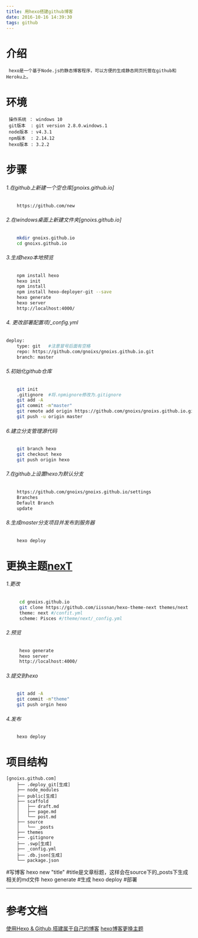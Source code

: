 ```yaml
---
title: 用hexo搭建github博客
date: 2016-10-16 14:39:30
tags: github
---
```


# 介绍
	 hexo是一个基于Node.js的静态博客程序，可以方便的生成静态网页托管在github和Heroku上。

# 环境
	 操作系统 ： windows 10
	 git版本  : git version 2.8.0.windows.1
	 node版本 : v4.3.1
	 npm版本  : 2.14.12
	 hexo版本 : 3.2.2

# 步骤
###### 1.在github上新建一个空仓库[gnoixs.github.io]
```bash
	https://github.com/new
```
###### 2.在windows桌面上新建文件夹[gnoixs.github.io]
```bash
	mkdir gnoixs.github.io
	cd gnoixs.github.io
```
###### 3.生成hexo本地预览 
```bash
	npm install hexo
	hexo init
	npm install
	npm install hexo-deployer-git --save
	hexo generate
	hexo server
	http://localhost:4000/
```
###### 4. 更改部署配置项/_config.yml
```bash
deploy:
	type: git   #注意冒号后面有空格
	repo: https://github.com/gnoixs/gnoixs.github.io.git
	branch: master
```
###### 5.初始化github仓库
```bash
	git init
	.gitignore  #将.npmignore修改为.gitignore
	git add -A
	git commit -m"master"
	git remote add origin https://github.com/gnoixs/gnoixs.github.io.git
	git push -u origin master
```
###### 6.建立分支管理源代码
```bash
	git branch hexo
	git checkout hexo
	git push origin hexo
```
###### 7.在github上设置hexo为默认分支
```bash
	https://github.com/gnoixs/gnoixs.github.io/settings
	Branches
	Default Branch
	update
```
###### 8.生成master分支项目并发布到服务器
```bash	
	hexo deploy
```

# 更换主题[nexT](http://theme-next.iissnan.com/)
###### 1.更改
```bash
	 cd gnoixs.github.io
	 git clone https://github.com/iissnan/hexo-theme-next themes/next
	 theme: next #/confit.yml
	 scheme: Pisces	#/theme/next/_config.yml
```
###### 2.预览
```bash
	 hexo generate
	 hexo server
	 http://localhost:4000/
```

###### 3.提交到hexo
```bash
	git add -A
	git commit -m"theme"
	git push orgin hexo
```
###### 4.发布
```bash
	hexo deploy
```

# 项目结构
	[gnoixs.github.com]
    	├── .deploy_git[生成]
		├── node_modules
		├── public[生成]
    	├── scaffold
    	│   ├── draft.md
    	│   ├── page.md
    	│   └── post.md
    	├── source 
    	│   └── _posts
    	├── themes                                       
    	├── .gitignore
		├── .swp[生成]  		
    	├── _config.yml
		├── .db.json[生成] 
    	└── package.json
				
#写博客
	hexo new "title"		#title是文章标题，这样会在source下的_posts下生成相关的md文件
	hexo generate			#生成
	hexo deploy				#部署
	
--------------------------------------------------------------------------------------------------------

# 参考文档
[使用Hexo & Github,搭建属于自己的博客](https://segmentfault.com/a/1190000006749038)
[hexo博客更换主题](http://www.tuicool.com/articles/zeIZJzv)
			


		
		
		

